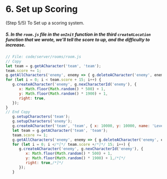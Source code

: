 # 6. Set up Scoring

(Step 5/5) To Set up a scoring system.

##### 5. In the `room.js` file in the `onInit` function in the third `createALocation` function that we wrote, we'll tell the score to up, and the difficulty to increase.

```javascript
// File: code/server/rooms/room.js
// Copy
let team = g.getACharacter('team', 'team');
team.score += 1;
g.getAllCharacters('enemy', enemy => { g.deleteACharacter('enemy', enemy.id) });
for (let i = 0; i < team.score + 15; i++) {
   g.createACharacter('enemy', g.nexCharacterId('enemy'), {
      x: Math.floor(Math.random() * 500) + 1,
      y: Math.floor(Math.random() * 1900) + 1,
      right: true,
   });
}
// End Copy
   g.setupCharacters('team');
   g.setupCharacters('enemy');
   g.createACharacter('team', 'team', { x: 10000, y: 10000, name: 'Level', score: 1 });/*[*/
   let team = g.getACharacter('team', 'team');
   team.score += 1;
   g.getAllCharacters('enemy', enemy => { g.deleteACharacter('enemy', enemy.id) });/*]*/
   for (let i = 0; i </*[*/ team.score +/*]*/ 15; i++) {
      g.createACharacter('enemy', g.nexCharacterId('enemy'), {
         x: Math.floor(Math.random() * 500) + 1,
         y: Math.floor(Math.random() * 1900) + 1,/*[*/
         right: true,/*]*/
      });
   }
```
